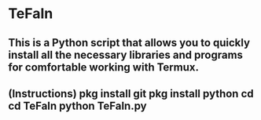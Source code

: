 # TeFaIn
This is a Python script that allows you to quickly install all the necessary libraries and programs for comfortable working with Termux.
----------------------------------------------------------------------------------------------------------------------------------------
(Instructions)
pkg install git
pkg install python
cd
cd TeFaIn
python TeFaIn.py
----------------------------------------------------------------------------------------------------------------------------------------
